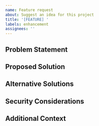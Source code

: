 ```yaml
---
name: Feature request
about: Suggest an idea for this project
title: '[FEATURE] '
labels: enhancement
assignees: ''
---
```


## Problem Statement

<!-- A clear and concise description of what problem this feature would solve. Ex. I'm always frustrated when [...] -->

## Proposed Solution

<!-- A clear and concise description of what you want to happen -->

## Alternative Solutions

<!-- A clear and concise description of any alternative solutions or features you've considered -->

## Security Considerations

<!-- Are there any security implications to consider with this feature? -->

## Additional Context

<!-- Add any other context or screenshots about the feature request here -->